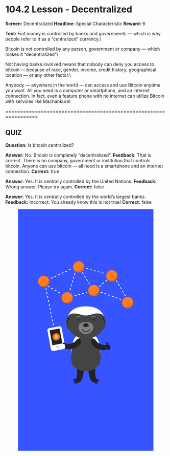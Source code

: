 # 104.2 Lesson - Decentralized

**Screen:** Decentralized
**Headline:** Special Characteristic
**Reward:** 6

**Text:** Fiat money is controlled by banks and governments — which is why people refer to it as a “centralized” currency.\\

Bitcoin is not controlled by any person, government or company — which makes it “decentralized”\\

Not having banks involved means that nobody can deny you access to bitcoin — because of race, gender, income, credit history, geographical location — or any other factor.\\

Anybody — anywhere in the world — can access and use Bitcoin anytime you want. All you need is a computer or smartphone, and an internet connection. In fact, even a feature phone with no internet can utilize Bitcoin with services like Machankura!


=================================================================

## QUIZ

**Question:** Is bitcoin centralized?

**Answer:** No. Bitcoin is completely “decentralized”.
**Feedback:** That is correct. There is no company, government or institution that controls bitcoin. Anyone can use bitcoin — all need is a smartphone and an internet connection.
**Correct:** true

**Answer:** Yes. It is centrally controlled by the United Nations.
**Feedback:** Wrong answer. Please try again.
**Correct:** false

**Answer:** Yes. It is centrally controlled by the world’s largest banks.
**Feedback:** Incorrect. You already know this is not true!
**Correct:** false


<figure><img src="../.gitbook/assets/image (19).png" alt=""><figcaption></figcaption></figure>

